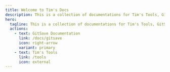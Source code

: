 ```yaml
---
title: Welcome to Tim's Docs
description: This is a collection of documentations for Tim's Tools, GitSave, ...
hero:
  tagline: This is a collection of documentations for Tim's Tools, GitSave, ...
  actions:
    - text: GitSave Documentation
      link: /docs/gitsave
      icon: right-arrow
      variant: primary
    - text: Tim's Tools
      link: /tools
      icon: external
---
```

